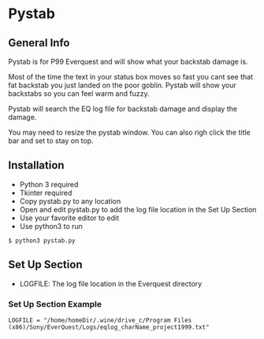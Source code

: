 # Pystab

## General Info
Pystab is for P99 Everquest and will show what your backstab damage is.

Most of the time the text in your status box moves so fast you cant see that 
fat backstab you just landed on the poor goblin. Pystab will show your 
backstabs so you can feel warm and fuzzy.

Pystab will search the EQ log file for backstab damage and display the damage.

You may need to resize the pystab window. You can also righ click the title bar 
and set to stay on top.

## Installation
* Python 3 required
* Tkinter required
* Copy pystab.py to any location
* Open and edit pystab.py to add the log file location in the Set Up Section
* Use your favorite editor to edit
* Use python3 to run

```
$ python3 pystab.py
```

## Set Up Section
* LOGFILE: The log file location in the Everquest directory

### Set Up Section Example

```
LOGFILE = "/home/homeDir/.wine/drive_c/Program Files (x86)/Sony/EverQuest/Logs/eqlog_charName_project1999.txt"
```

